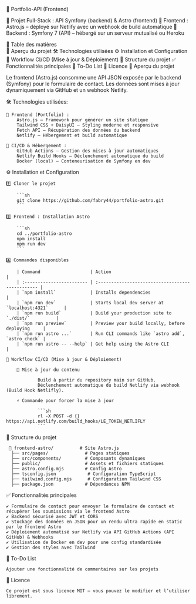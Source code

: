 📌 Portfolio-API (Frontend)


📂 Projet Full-Stack : API Symfony (backend) & Astro (frontend)
    🔗 Frontend : Astro.js – déployé sur Netlify avec un webhook de build automatique
    🔗 Backend : Symfony 7 (API) – hébergé sur un serveur mutualisé ou Heroku


📖 Table des matières   
    🚀 Aperçu du projet
    🛠️ Technologies utilisées
    ⚙️ Installation et Configuration
    🔄 Workflow CI/CD (Mise à jour & Déploiement)
    📂 Structure du projet
    ✅ Fonctionnalités principales
    📌 To-Do List
    📜 Licence
    🚀 Aperçu du projet


Le frontend (Astro.js) consomme une API JSON exposée par le backend (Symfony) pour le formulaire de contact.
Les données sont mises à jour dynamiquement via GitHub et un webhook Netlify.


🛠️ Technologies utilisées:

    🔹 Frontend (Portfolio) :
        Astro.js – Framework pour générer un site statique
        Tailwind CSS + DaisyUI – Styling moderne et responsive
        Fetch API – Récupération des données du backend
        Netlify – Hébergement et build automatique
        
    🔹 CI/CD & Hébergement :
        GitHub Actions – Gestion des mises à jour automatiques
        Netlify Build Hooks – Déclenchement automatique du build
        Docker (local) – Conteneurisation de Symfony en dev


⚙️ Installation et Configuration

    1️⃣ Cloner le projet

        ```sh
        git clone https://github.com/fabry44/portfolio-astro.git
        ```

    3️⃣ Frontend : Installation Astro

        ```sh
        cd ../portfolio-astro
        npm install
        npm run dev
        ```

    4️⃣ Commandes disponibles

        | Command                   | Action                                           |
        | :------------------------ | :----------------------------------------------- |
        | `npm install`             | Installs dependencies                            |
        | `npm run dev`             | Starts local dev server at `localhost:4321`      |
        | `npm run build`           | Build your production site to `./dist/`          |
        | `npm run preview`         | Preview your build locally, before deploying     |
        | `npm run astro ...`       | Run CLI commands like `astro add`, `astro check` |
        | `npm run astro -- --help` | Get help using the Astro CLI                     |

    🔄 Workflow CI/CD (Mise à jour & Déploiement)

        🚀 Mise à jour du contenu

                Build à partir du repository main sur GitHub.
                Déclenchement automatique du build Netlify via webhook (Build Hook Netlifly).

        ⚡ Commande pour forcer la mise à jour

                ```sh
                rl -X POST -d {} https://api.netlify.com/build_hooks/LE_TOKEN_NETLIFLY
                ```


📂 Structure du projet

     📁 frontend-astro/          # Site Astro.js
      ├── src/pages/              # Pages statiques
      ├── src/components/         # Composants dynamiques
      ├── public/                 # Assets et fichiers statiques
      ├── astro.config.mjs        # Config Astro
      ├── tsconfig.json            # Configuration TypeScript
      ├── tailwind.config.mjs      # Configuration Tailwind CSS
      ├── package.json            # Dépendances NPM


✅ Fonctionnalités principales

    ✔️ Formulaire de contact pour envoyer le formulaire de contact et récupérer les soumissions via le frontend Astro
    ✔️ Backend sécurisé avec JWT et CORS
    ✔️ Stockage des données en JSON pour un rendu ultra rapide en static par le frontend Astro
    ✔️ Déploiement automatisé sur Netlify via API GitHub Actions (API GitHub) & Webhooks
    ✔️ Utilisation de Docker en dev pour une config standardisée
    ✔️ Gestion des styles avec Tailwind


📌 To-Do List

    Ajouter une fonctionnalité de commentaires sur les projets


📜 Licence

    Ce projet est sous licence MIT – vous pouvez le modifier et l’utiliser librement.
